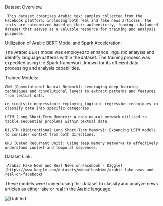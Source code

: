 Dataset Overview:

     This dataset comprises Arabic text samples collected from the Facebook platform, including both real and fake news articles. The texts are categorized based on their authenticity, forming a balanced dataset that serves as a valuable resource for training and analysis purposes.

Utilization of Arabic BERT Model and Spark Acceleration:

   The Arabic BERT model was employed to enhance linguistic analysis and identify language patterns within the dataset. The training process was expedited using the Spark framework, known for its efficient data processing and analysis capabilities.

Trained Models:

    CNN (Convolutional Neural Network): Leveraging deep learning techniques and convolutional layers to extract patterns and features from textual data.
    
    LR (Logistic Regression): Employing logistic regression techniques to classify data into specific categories.
    
    LSTM (Long Short-Term Memory): A deep neural network utilized to tackle sequential problems within textual data.
    
    BiLSTM (Bidirectional Long Short-Term Memory): Expanding LSTM models to consider context from both directions.
    
    GRU (Gated Recurrent Unit): Using deep memory networks to effectively understand context and temporal sequences.

Dataset Link:

    [Arabic Fake News and Real News on Facebook - Kaggle](https://www.kaggle.com/datasets/minaalhashimi/arabic-fake-news-and-real-on-facebook)

These models were trained using this dataset to classify and analyze news articles as either fake or real in the Arabic language.



![Untitled](https://github.com/MohamadAdnanAlokla/ArabicFakeNewsDetection/assets/154502735/742ddb7f-cd5f-4435-8a64-3dd0d56d8bea)


